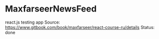 # MaxfarseerNewsFeed
react.js testing app
Source: https://www.gitbook.com/book/maxfarseer/react-course-ru/details
Status: done
